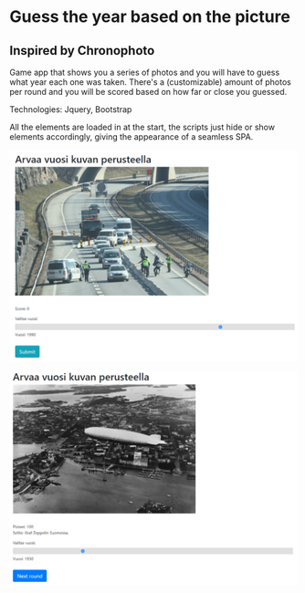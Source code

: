 # Guess the year based on the picture

## Inspired by Chronophoto

Game app that shows you a series of photos and you will have to guess what year each one was taken. There's a (customizable) amount of photos per round and you will be scored based on how far or close you guessed. 

Technologies: Jquery, Bootstrap

All the elements are loaded in at the start, the scripts just hide or show elements accordingly, giving the appearance of a seamless SPA. 


![Example photo 1](images/examplephoto1.png)

![Example photo 2](images/examplephoto2.png)